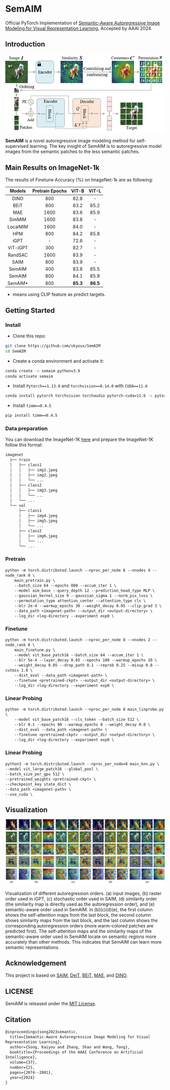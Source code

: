 # SemAIM
Official PyTorch Implementation of [Semantic-Aware Autoregressive Image Modeling for Visual Representation Learning](https://arxiv.org/abs/2312.xxxx), Accepted by AAAI 2024.
## Introduction
![Pipeline](./figures/SemAIM.png)

**SemAIM** is a novel autoregressive image modeling method for self-supervised learning. The key insight of SemAIM is to autoregressive model images from the semantic patches to the less semantic patches.

## Main Results on ImageNet-1k

The results of Finetune Accuracy (%) on ImageNet-1k are as following:

|  Models  | Pretrain Epochs |   ViT-B     |    ViT-L    |
| :------: | :-------------: | :---------: | :---------: |
|   DINO   |       800       |    82.8     |     -       |
|   BEiT   |       800       |    83.2     |     85.2    |
|   MAE    |      1600       |    83.6     |     85.9    |
|  SimMIM  |      1600       |    83.8     |     -       |
| LocalMIM |      1600       |    84.0     |     -       |
|   HPM    |       800       |    84.2     |     85.8    |
|   iGPT   |        -        |    72.6     |     -       |
| ViT-iGPT |       300       |    82.7     |     -       |
| RandSAC  |      1600       |    83.9     |     -       |
|   SAIM   |       800       |    83.9     |     -       |
|  SemAIM  |       400       |    83.8     |     85.5    |
|  SemAIM  |       800       |    84.1     |     85.8    |
|  SemAIM* |       800       |  **85.3**   |   **86.5**  |

* means using CLIP feature as predict targets.

## Getting Started

### Install
- Clone this repo:

```bash
git clone https://github.com/skyoux/SemAIM
cd SemAIM
```

- Create a conda environment and activate it:
```bash
conda create -n semaim python=3.9
conda activate semaim
```

- Install `Pytorch==1.13.0` and `torchvision==0.14.0` with `CUDA==11.6`

```bash
conda install pytorch torchvision torchaudio pytorch-cuda=11.6 -c pytorch -c nvidia
```

- Install `timm==0.4.5`

```bash
pip install timm==0.4.5
```

### Data preparation

You can download the ImageNet-1K [here](https://image-net.org) and prepare the ImageNet-1K follow this format:
```tree data
imagenet
  ├── train
  │   ├── class1
  │   │   ├── img1.jpeg
  │   │   ├── img2.jpeg
  │   │   └── ...
  │   ├── class2
  │   │   ├── img3.jpeg
  │   │   └── ...
  │   └── ...
  └── val
      ├── class1
      │   ├── img4.jpeg
      │   ├── img5.jpeg
      │   └── ...
      ├── class2
      │   ├── img6.jpeg
      │   └── ...
      └── ...
```

### Pretrain
```shell
python -m torch.distributed.launch --nproc_per_node 8 --nnodes 4 --node_rank 0 \
    main_pretrain.py \
    --batch_size 64 --epochs 800 --accum_iter 1 \
    --model aim_base --query_depth 12 --prediction_head_type MLP \
    --gaussian_kernel_size 9 --gaussian_sigma 1 --norm_pix_loss \
    --permutation_type attention_center --attention_type cls \
    --blr 2e-4 --warmup_epochs 30 --weight_decay 0.05 --clip_grad 3 \
    --data_path <imagenet-path> --output_dir <output-directory> \
    --log_dir <log-directory --experiment exp0 \
```

### Finetune
```shell
python -m torch.distributed.launch --nproc_per_node 8 --nnodes 2 --node_rank 0 \
    main_finetune.py \
    --model vit_base_patch16 --batch_size 64 --accum_iter 1 \
    --blr 5e-4 --layer_decay 0.65 --epochs 100 --warmup_epochs 20 \
    --weight_decay 0.05 --drop_path 0.1 --reprob 0.25 --mixup 0.8 --cutmix 1.0 \
    --dist_eval --data_path <imagenet-path> \
    --finetune <pretrained-ckpt> --output_dir <output-directory> \
    --log_dir <log-directory --experiment exp0 \
```

### Linear Probing
```shell
python -m torch.distributed.launch --nproc_per_node 8 main_linprobe.py \
    --model vit_base_patch16 --cls_token --batch_size 512 \
    --blr 0.1 --epochs 90 --warmup_epochs 0 --weight_decay 0.0 \
    --dist_eval --data_path <imagenet-path> \
    --finetune <pretrained-ckpt> --output_dir <output-directory> \
    --log_dir <log-directory --experiment exp0 \
```

### Linear Probing
```shell
python3 -m torch.distributed.launch --nproc_per_node=8 main_knn.py \
--model vit_large_patch16 --global_pool \
--batch_size_per_gpu 512 \
--pretrained_weights <pretrained-ckpt> \
--checkpoint_key state_dict \
--data_path <imagenet-path> \
--use_cuda \
```

## Visualization

![SemAIM-visualization](./figures/visualization.png)

Visualization of different autoregression orders. (a) input images, (b) raster order used in iGPT, (c) stochastic order used in SAIM, (d) similarity order (the similarity map is directly used as the autoregression order), and (e) semantic-aware order used in SemAIM. In (b)(c)(d)(e), the first column shows the self-attention maps from the last block, the second column shows similarity maps from the last block, and the last column shows the corresponding autoregression orders (more warm-colored patches are predicted first).
The self-attention maps and the similarity maps of the semantic-aware order used in SemAIM locate on semantic regions more accurately than
other methods. This indicates that SemAIM can learn more semantic representations.

## Acknowledgement

This project is based on [SAIM](https://github.com/qiy20/SAIM), [DeiT](https://github.com/facebookresearch/deit), [BEiT](https://github.com/microsoft/unilm/tree/master/beit), [MAE](https://github.com/facebookresearch/mae), and [DINO](https://github.com/facebookresearch/dino).

## LICENSE

SemAIM is released under the [MIT License](./LICENSE).

## Citation

```
@inproceedings{song2023semantic,
  title={Semantic-Aware Autoregressive Image Modeling for Visual Representation Learning},
  author={Song, Kaiyou and Zhang, Shan and Wang, Tong},
  booktitle={Proceedings of the AAAI Conference on Artificial Intelligence},
  volume={37},
  number={2},
  pages={2074--2081},
  year={2024}
}
```

